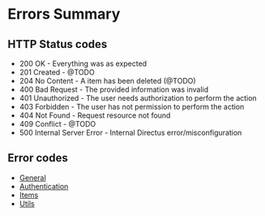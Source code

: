 # Errors Summary

## HTTP Status codes
- 200 OK - Everything was as expected
- 201 Created - @TODO
- 204 No Content - A item has been deleted (@TODO)
- 400 Bad Request - The provided information was invalid
- 401 Unauthorized - The user needs authorization to perform the action
- 403 Forbidden - The user has not permission to perform the action
- 404 Not Found - Request resource not found
- 409 Conflict - @TODO
- 500 Internal Server Error - Internal Directus error/misconfiguration

## Error codes

- [General](/errors/general.md)
- [Authentication](/errors/auth.md)
- [Items](/errors/items.md)
- [Utils](/errors/utils.md)
